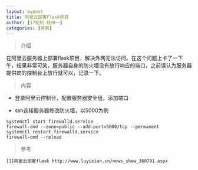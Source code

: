 ```yaml
---
layout: mypost
title: 阿里云部署Flask项目
author: [17轮机-杨恒一]
categories: [竞赛]
---
```

> 介绍

在阿里云服务器上部署flask项目，解决外网无法访问。在这个问题上卡了一下午，结果非常可笑，服务器自身的防火墙没有放行响应的端口，之前误认为服务器提供商的控制台上放行就可以，记录一下。

>内容


- 登录阿里云控制台，配置服务器安全组，添加端口

- ssh连接服务器修改防火墙，以5000为例

```
systemctl start firewalld.service
firewall-cmd --zone=public --add-port=5000/tcp --permanent
systemctl restart firewalld.service
firewall-cmd --reload
```



> 参考

```
[1]阿里云部署flask http://www.luyixian.cn/news_show_360791.aspx
```


